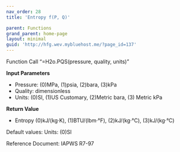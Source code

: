 ```yaml
---
nav_order: 28
title: 'Entropy f(P, Q)'

parent: Functions
grand_parent: home-page
layout: minimal
guid: 'http://hfg.wev.mybluehost.me/?page_id=137'
---
```


Function Call “=H2o.PQS(pressure, quality, units)”

**Input Parameters**

- Pressure: (0)MPa, (1)psia, (2)bara, (3)kPa
- Quality: dimensionless
- Units: (0)SI, (1)US Customary, (2)Metric bara, (3) Metric kPa

**Return Value**

- Entropy (0)kJ/(kg·K), (1)BTU/(lbm·°F), (2)kJ/(kg·°C), (3)kJ/(kg·°C)

Default values: Units: (0)SI

Reference Document: IAPWS R7-97